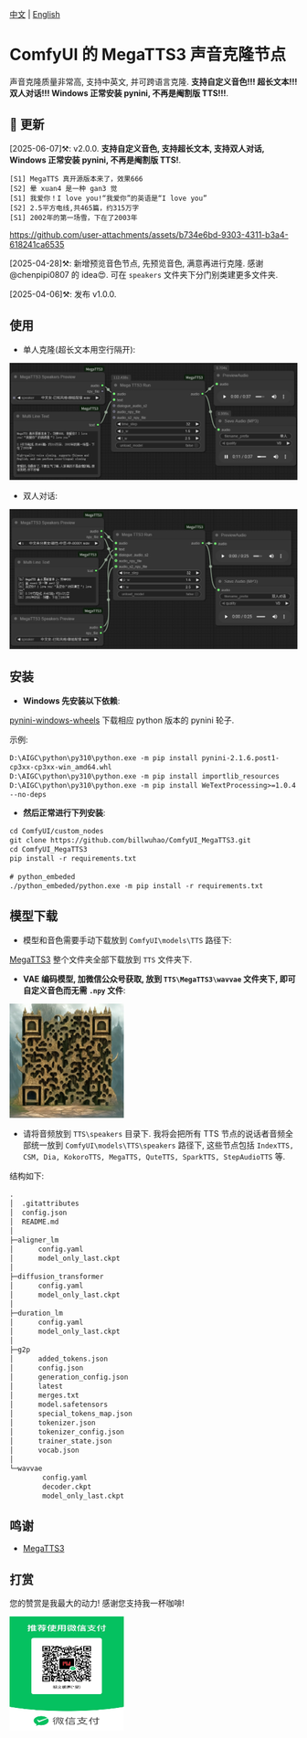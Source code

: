 [中文](README-CN.md) | [English](README.md) 

# ComfyUI 的 MegaTTS3 声音克隆节点

声音克隆质量非常高, 支持中英文, 并可跨语言克隆. **支持自定义音色!!! 超长文本!!! 双人对话!!! Windows 正常安装 pynini, 不再是阉割版 TTS!!!**.

## 📣 更新

[2025-06-07]⚒️: v2.0.0. **支持自定义音色, 支持超长文本, 支持双人对话, Windows 正常安装 pynini, 不再是阉割版 TTS!**.

```
[S1] MegaTTS 真开源版本来了，效果666
[S2] 晕 xuan4 是一种 gan3 觉
[S1] 我爱你！I love you!“我爱你”的英语是“I love you”
[S2] 2.5平方电线,共465篇，约315万字
[S1] 2002年的第一场雪，下在了2003年
```

https://github.com/user-attachments/assets/b734e6bd-9303-4311-b3a4-618241ca6535

[2025-04-28]⚒️: 新增预览音色节点, 先预览音色, 满意再进行克隆. 感谢 @chenpipi0807 的 idea😍. 可在 `speakers` 文件夹下分门别类建更多文件夹.

[2025-04-06]⚒️: 发布 v1.0.0.

## 使用

- 单人克隆(超长文本用空行隔开):

![image](https://github.com/billwuhao/ComfyUI_MegaTTS3/blob/main/images/2025-04-06_13-52-57.png)

- 双人对话:

![image](https://github.com/billwuhao/ComfyUI_MegaTTS3/blob/main/images/2025-04-06_14-49-12.png)

## 安装

- **Windows 先安装以下依赖**:

[pynini-windows-wheels](https://github.com/billwuhao/pynini-windows-wheels/releases/tag/v2.1.6.post1) 下载相应 python 版本的 pynini 轮子.

示例:
```
D:\AIGC\python\py310\python.exe -m pip install pynini-2.1.6.post1-cp3xx-cp3xx-win_amd64.whl
D:\AIGC\python\py310\python.exe -m pip install importlib_resources
D:\AIGC\python\py310\python.exe -m pip install WeTextProcessing>=1.0.4 --no-deps
```

- **然后正常进行下列安装**:
```
cd ComfyUI/custom_nodes
git clone https://github.com/billwuhao/ComfyUI_MegaTTS3.git
cd ComfyUI_MegaTTS3
pip install -r requirements.txt

# python_embeded
./python_embeded/python.exe -m pip install -r requirements.txt
```

## 模型下载

- 模型和音色需要手动下载放到 `ComfyUI\models\TTS` 路径下:

[MegaTTS3](https://huggingface.co/ByteDance/MegaTTS3/tree/main)  整个文件夹全部下载放到 `TTS` 文件夹下.

- **VAE 编码模型, 加微信公众号获取, 放到 `TTS\MegaTTS3\wavvae` 文件夹下, 即可自定义音色而无需 `.npy` 文件**:

<img src="https://github.com/billwuhao/ComfyUI_MegaTTS3/blob/main/images/gzh.webp" alt="" width="200" height="200">

- 请将音频放到 `TTS\speakers` 目录下. 我将会把所有 TTS 节点的说话者音频全部统一放到 `ComfyUI\models\TTS\speakers` 路径下, 这些节点包括 `IndexTTS, CSM, Dia, KokoroTTS, MegaTTS, QuteTTS, SparkTTS, StepAudioTTS` 等.

结构如下:

```
.
│  .gitattributes
│  config.json
│  README.md
│
├─aligner_lm
│      config.yaml
│      model_only_last.ckpt
│
├─diffusion_transformer
│      config.yaml
│      model_only_last.ckpt
│
├─duration_lm
│      config.yaml
│      model_only_last.ckpt
│
├─g2p
│      added_tokens.json
│      config.json
│      generation_config.json
│      latest
│      merges.txt
│      model.safetensors
│      special_tokens_map.json
│      tokenizer.json
│      tokenizer_config.json
│      trainer_state.json
│      vocab.json
│
└─wavvae
        config.yaml
        decoder.ckpt
        model_only_last.ckpt
```

## 鸣谢

- [MegaTTS3](https://github.com/bytedance/MegaTTS3)

## 打赏

您的赞赏是我最大的动力! 感谢您支持我一杯咖啡!

<img src="https://github.com/billwuhao/ComfyUI_MegaTTS3/blob/main/images/20250607012102.jpg" alt="" width="200" height="200">
